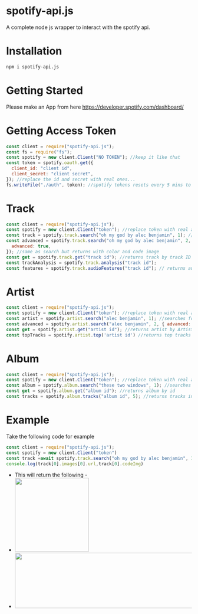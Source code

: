 # spotify-api.js

A complete node js wrapper to interact with the spotify api.

# Installation

```bash
npm i spotify-api.js
```

# Getting Started

Please make an App from here https://developer.spotify.com/dashboard/

# Getting Access Token

```js
const client = require("spotify-api.js");
const fs = require("fs");
const spotify = new client.Client("NO TOKEN"); //keep it like that
const token = spotify.oauth.get({
  client_id: "client id",
  client_secret: "client secret",
}); //replace the id and secret with real ones...
fs.writeFile("./auth", token); //spotify tokens resets every 5 mins to avoid api spam we recommened using setTimeout
```

# Track

```js
const client = require("spotify-api.js");
const spotify = new client.Client("token"); //replace token with real access token
const track = spotify.track.search("oh my god by alec benjamin", 1); //searches for a track and 1 is the limit
const advanced = spotify.track.search("oh my god by alec benjamin", 2, {
  advanced: true,
}); //same as search but returns with color and code image
const get = spotify.track.get("track id"); //returns track by track ID
const trackAnalysis = spotify.track.analysis("track id");
const features = spotify.track.audioFeatures("track id"); // returns audio features
```

# Artist

```js
const client = require("spotify-api.js");
const spotify = new client.Client("token"); //replace token with real access token
const artist = spotify.artist.search("alec benjamin", 1); //searches for artist and 1 is the limit
const advanced = spotify.artist.search("alec benjamin", 2, { advanced: true }); //same as search but returns with color and code image
const get = spotify.artist.get("artist id"); //returns artist by Artist ID | this function also has advanced method
const topTracks = spotify.artist.top('artist id') //returns top tracks| this function also has advanced method
```

# Album

```js
const client = require("spotify-api.js");
const spotify = new client.Client("token"); //replace token with real access token
const album = spotify.album.search("these two windows", 1); //searches for an album and 1 is the limit
const get = spotify.album.get("album id"); //returns album by id
const tracks = spotify.album.tracks("album id", 5); //returns tracks inside an album
```

# Example
Take the following code for example
```js
const client = require("spotify-api.js");
const spotify = new client.Client("token")
const track =await spotify.track.search("oh my god by alec benjamin", 1,{advanced:true})
console.log(track[0].images[0].url,track[0].codeImg)
```
- This will return the following -
- <img src = "https://i.scdn.co/image/ab67616d0000b273ee0232b590932e81529781e1" width ="200" height = "200"></img>
- <img src = "https://scannables.scdn.co/uri/plain/jpeg/786a95/white/1080/spotify:track:44I5NYJ7CGEcaLOuG2zJsU" width = '600' height = "150"></img>

